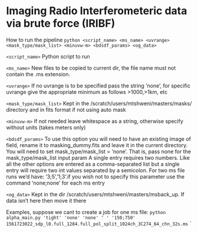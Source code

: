 # Imaging Radio Interferometeric data via brute force (IRIBF)

How to run the pipeline
`python <script_name> <ms_name> <uvrange> <mask_type/mask_list> <minuvw-m> <bdsdf_params> <og_data>`

`<script_name>`
Python script to run

`<ms_name>`
New files to be copied to current dir, the file name must not contain the .ms extension.

`<uvrange>`
If no uvrange is to be specified pass the string ‘none’, for specific uvrange give the appropriate minimum as follows \>1000,\>1km, etc

`<mask_type/mask_list>`
Kept in the /scratch/users/mtshweni/masters/masks/ directory and in fits format if not using auto mask

`<minuvw-m>`
If not needed leave whitespace as a string, otherwise specify without units (takes meters only)

`<bdsdf_params>`
To use this option you will need to have an existing image of field, rename it to masking_dummy.fits and leave it in the current directory. 
You will need to set mask_type/mask_list = ‘none’. That is, pass none for the mask_type/mask_list input param
A single entry requires two numbers. Like all the other options are entered as a comma-separated list but a single entry will require two int values separated by a semicolon. 
For two ms file runs we’d have: ‘3;5’,’1;3’.if you wish not to specify this parameter use the command ‘none;none’ for each ms entry

`<og_data>`
Kept in the dir /scratch/users/mtshweni/masters/msback_up. If data isn’t here then move it there 

Examples, suppose we cant to create a job for one ms file:
`python alpha_main.py 'tight' 'none' 'none' ' ' '150;750' 1561723022_sdp_l0.full_1284.full_pol_split_1024ch_3C274_64_chn_32s.ms`
`
